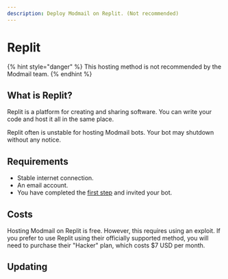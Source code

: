 ```yaml
---
description: Deploy Modmail on Replit. (Not recommended)
---
```


# Replit

{% hint style="danger" %}
This hosting method is not recommended by the Modmail team.
{% endhint %}

## What is Replit?

Replit is a platform for creating and sharing software. You can write your code and host it all in the same place.

Replit often is unstable for hosting Modmail bots. Your bot may shutdown without any notice.&#x20;

## Requirements <a href="#requirements" id="requirements"></a>

* Stable internet connection.
* An email account.
* You have completed the [first step](./#create-a-discord-bot) and invited your bot.

## Costs

Hosting Modmail on Replit is free. However, this requires using an exploit. If you prefer to use Replit using their officially supported method, you will need to purchase their "Hacker" plan, which costs $7 USD per month.

## Updating



